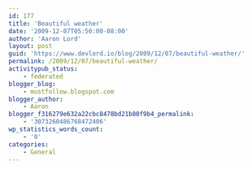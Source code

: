 ```yaml
---
id: 177
title: 'Beautiful weather'
date: '2009-12-07T05:50:00-08:00'
author: 'Aaron Lord'
layout: post
guid: 'https://www.devlord.io/blog/2009/12/07/beautiful-weather/'
permalink: /2009/12/07/beautiful-weather/
activitypub_status:
    - federated
blogger_blog:
    - mustfollow.blogspot.com
blogger_author:
    - Aaron
blogger_f316279e632a22cbc8478bd21b80f9b4_permalink:
    - '3073260486768472406'
wp_statistics_words_count:
    - '0'
categories:
    - General
---
```


<p class="mobile-photo"><a href="/blog/wp-content/uploads/2011/10/photo-769723.jpg"><img src="/blog/wp-content/uploads/2011/10/photo-769723.jpg?w=200" border="0" alt="" /></a></p><div class="blogger-post-footer"><img width='1' height='1' src="https://www.devlord.io/blog/2009/12/07/beautiful-weather/"' /></div>